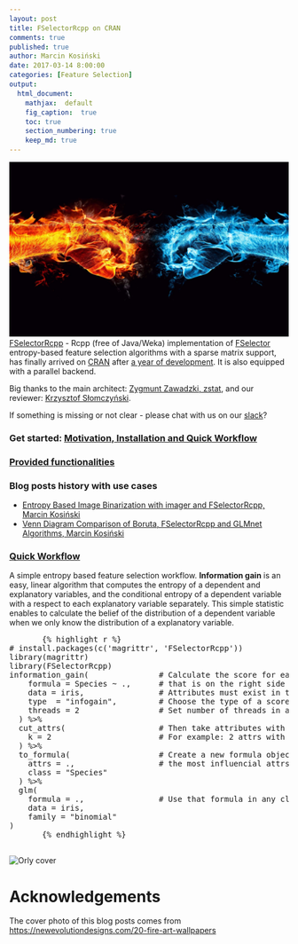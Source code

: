 ```yaml
---
layout: post
title: FSelectorRcpp on CRAN
comments: true
published: true
author: Marcin Kosiński
date: 2017-03-14 8:00:00
categories: [Feature Selection]
output:
  html_document:
    mathjax:  default
    fig_caption:  true
    toc: true
    section_numbering: true
    keep_md: true
---
```


<img src="/images/fulls/fire.jpg" class="fit image"> [FSelectorRcpp](http://mi2-warsaw.github.io/FSelectorRcpp/) - Rcpp (free of Java/Weka) implementation of [FSelector](https://cran.r-project.org/web/packages/FSelector/index.html) entropy-based feature selection algorithms with a sparse matrix support, has finally arrived on [CRAN](https://cran.rstudio.com/web/packages/FSelectorRcpp/index.html) after [a year of development](https://github.com/mi2-warsaw/FSelectorRcpp). It is also equipped with a parallel backend.

Big thanks to the main architect: [Zygmunt Zawadzki, zstat](https://github.com/zzawadz), and our reviewer: [Krzysztof Słomczyński](https://github.com/krzyslom). 

If something is missing or not clear - please chat with us on our [slack](https://fselectorrcpp.slack.com/messages/general/)? 

### Get started: [Motivation, Installation and Quick Workflow](http://mi2-warsaw.github.io/FSelectorRcpp/articles/get_started.html)

### [Provided functionalities](http://mi2-warsaw.github.io/FSelectorRcpp/reference/)

### Blog posts history with use cases

- [Entropy Based Image Binarization with imager and FSelectorRcpp, Marcin Kosiński](http://r-addict.com/2017/01/08/Entropy-Based-Image-Binarization.html)
- [Venn Diagram Comparison of Boruta, FSelectorRcpp and GLMnet Algorithms, Marcin Kosiński](http://www.r-bloggers.com/venn-diagram-comparison-of-boruta-fselectorrcpp-and-glmnet-algorithms/)


### [Quick Workflow](http://mi2-warsaw.github.io/FSelectorRcpp/articles/get_started.html#quick-workflow)

A simple entropy based feature selection workflow. **Information gain** is an easy, linear algorithm that computes the entropy of a dependent and explanatory variables, and the conditional entropy of a dependent variable with a respect to each explanatory variable separately. This simple statistic enables to calculate the belief of the distribution of a dependent variable when we only know the distribution of a explanatory variable.

<p>
   <script src="https://gist.github.com/MarcinKosinski/000cd586b9c610ecd6247f5551b46663.js"></script>
  <noscript>
    <pre>
       {% highlight r %}
# install.packages(c('magrittr', 'FSelectorRcpp'))
library(magrittr)
library(FSelectorRcpp)       
information_gain(               # Calculate the score for each attribute
    formula = Species ~ .,      # that is on the right side of the formula.
    data = iris,                # Attributes must exist in the passed data.
    type  = "infogain",         # Choose the type of a score to be calculated.
    threads = 2                 # Set number of threads in a parallel backend.
  ) %>%                          
  cut_attrs(                    # Then take attributes with the highest rank.
    k = 2                       # For example: 2 attrs with the higehst rank.
  ) %>%                         
  to_formula(                   # Create a new formula object with 
    attrs = .,                  # the most influencial attrs.
    class = "Species"           
  ) %>%
  glm(
    formula = .,                # Use that formula in any classification algorithm.
    data = iris,                
    family = "binomial"         
)
       {% endhighlight %}
    </pre>
  </noscript>
</p>


![Orly cover](https://raw.githubusercontent.com/mi2-warsaw/FSelectorRcpp/master/o_rly.png)

# Acknowledgements

The cover photo of this blog posts comes from https://newevolutiondesigns.com/20-fire-art-wallpapers
